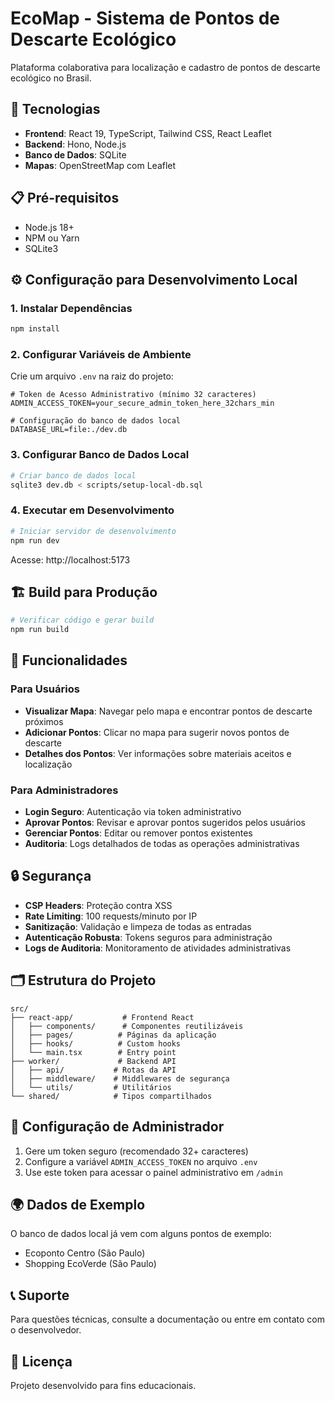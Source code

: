 # EcoMap - Sistema de Pontos de Descarte Ecológico

Plataforma colaborativa para localização e cadastro de pontos de descarte ecológico no Brasil.

## 🚀 Tecnologias

- **Frontend**: React 19, TypeScript, Tailwind CSS, React Leaflet
- **Backend**: Hono, Node.js
- **Banco de Dados**: SQLite
- **Mapas**: OpenStreetMap com Leaflet

## 📋 Pré-requisitos

- Node.js 18+ 
- NPM ou Yarn
- SQLite3

## ⚙️ Configuração para Desenvolvimento Local

### 1. Instalar Dependências

```bash
npm install
```

### 2. Configurar Variáveis de Ambiente

Crie um arquivo `.env` na raiz do projeto:

```env
# Token de Acesso Administrativo (mínimo 32 caracteres)
ADMIN_ACCESS_TOKEN=your_secure_admin_token_here_32chars_min

# Configuração do banco de dados local
DATABASE_URL=file:./dev.db
```

### 3. Configurar Banco de Dados Local

```bash
# Criar banco de dados local
sqlite3 dev.db < scripts/setup-local-db.sql
```

### 4. Executar em Desenvolvimento

```bash
# Iniciar servidor de desenvolvimento
npm run dev
```

Acesse: http://localhost:5173

## 🏗️ Build para Produção

```bash
# Verificar código e gerar build
npm run build
```

## 📱 Funcionalidades

### Para Usuários
- **Visualizar Mapa**: Navegar pelo mapa e encontrar pontos de descarte próximos
- **Adicionar Pontos**: Clicar no mapa para sugerir novos pontos de descarte
- **Detalhes dos Pontos**: Ver informações sobre materiais aceitos e localização

### Para Administradores
- **Login Seguro**: Autenticação via token administrativo
- **Aprovar Pontos**: Revisar e aprovar pontos sugeridos pelos usuários
- **Gerenciar Pontos**: Editar ou remover pontos existentes
- **Auditoria**: Logs detalhados de todas as operações administrativas

## 🔒 Segurança

- **CSP Headers**: Proteção contra XSS
- **Rate Limiting**: 100 requests/minuto por IP
- **Sanitização**: Validação e limpeza de todas as entradas
- **Autenticação Robusta**: Tokens seguros para administração
- **Logs de Auditoria**: Monitoramento de atividades administrativas

## 🗂️ Estrutura do Projeto

```
src/
├── react-app/           # Frontend React
│   ├── components/      # Componentes reutilizáveis
│   ├── pages/          # Páginas da aplicação
│   ├── hooks/          # Custom hooks
│   └── main.tsx        # Entry point
├── worker/             # Backend API
│   ├── api/           # Rotas da API
│   ├── middleware/    # Middlewares de segurança
│   └── utils/         # Utilitários
└── shared/            # Tipos compartilhados
```

## 🔧 Configuração de Administrador

1. Gere um token seguro (recomendado 32+ caracteres)
2. Configure a variável `ADMIN_ACCESS_TOKEN` no arquivo `.env`
3. Use este token para acessar o painel administrativo em `/admin`

## 🌍 Dados de Exemplo

O banco de dados local já vem com alguns pontos de exemplo:
- Ecoponto Centro (São Paulo)
- Shopping EcoVerde (São Paulo)

## 📞 Suporte

Para questões técnicas, consulte a documentação ou entre em contato com o desenvolvedor.

## 📄 Licença

Projeto desenvolvido para fins educacionais.
